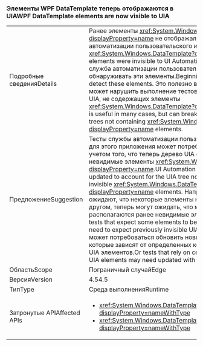 ### <a name="wpf-datatemplate-elements-are-now-visible-to-uia"></a><span data-ttu-id="9c331-101">Элементы WPF DataTemplate теперь отображаются в UIA</span><span class="sxs-lookup"><span data-stu-id="9c331-101">WPF DataTemplate elements are now visible to UIA</span></span>

|   |   |
|---|---|
|<span data-ttu-id="9c331-102">Подробные сведения</span><span class="sxs-lookup"><span data-stu-id="9c331-102">Details</span></span>|<span data-ttu-id="9c331-103">Ранее элементы <xref:System.Windows.DataTemplate?displayProperty=name> не отображались в службе автоматизации пользовательского интерфейса.</span><span class="sxs-lookup"><span data-stu-id="9c331-103">Previously, <xref:System.Windows.DataTemplate?displayProperty=name> elements were invisible to UI Automation.</span></span> <span data-ttu-id="9c331-104">Начиная с версии 4.5, служба автоматизации пользовательского интерфейса будет обнаруживать эти элементы.</span><span class="sxs-lookup"><span data-stu-id="9c331-104">Beginning in 4.5, UI Automation will detect these elements.</span></span> <span data-ttu-id="9c331-105">Это полезно во многих случаях, но может нарушить выполнение тестов, зависящих от деревьев UIA, не содержащих элементы <xref:System.Windows.DataTemplate?displayProperty=name>.</span><span class="sxs-lookup"><span data-stu-id="9c331-105">This is useful in many cases, but can break tests that depend on UIA trees not containing <xref:System.Windows.DataTemplate?displayProperty=name> elements.</span></span>|
|<span data-ttu-id="9c331-106">Предложение</span><span class="sxs-lookup"><span data-stu-id="9c331-106">Suggestion</span></span>|<span data-ttu-id="9c331-107">Тесты службы автоматизации пользовательского интерфейса для этого приложения может потребоваться обновить с учетом того, что теперь дерево UIA содержит ранее невидимые элементы <xref:System.Windows.DataTemplate?displayProperty=name>.</span><span class="sxs-lookup"><span data-stu-id="9c331-107">UI Automation tests for this app may need updated to account for the UIA tree now including previously invisible <xref:System.Windows.DataTemplate?displayProperty=name> elements.</span></span> <span data-ttu-id="9c331-108">Например, тесты, которые ожидают, что некоторые элементы находятся рядом друг с другом, теперь могут ожидать, что между ними располагаются ранее невидимые элементы UIA.</span><span class="sxs-lookup"><span data-stu-id="9c331-108">For example, tests that expect some elements to be next to each other may now need to expect previously invisible UIA elements in between.</span></span> <span data-ttu-id="9c331-109">Или может потребоваться обновить новыми значениями тесты, которые зависят от определенных количеств или индексов для UIA элементов.</span><span class="sxs-lookup"><span data-stu-id="9c331-109">Or tests that rely on certain counts or indexes for UIA elements may need updated with new values.</span></span>|
|<span data-ttu-id="9c331-110">Область</span><span class="sxs-lookup"><span data-stu-id="9c331-110">Scope</span></span>|<span data-ttu-id="9c331-111">Пограничный случай</span><span class="sxs-lookup"><span data-stu-id="9c331-111">Edge</span></span>|
|<span data-ttu-id="9c331-112">Версия</span><span class="sxs-lookup"><span data-stu-id="9c331-112">Version</span></span>|<span data-ttu-id="9c331-113">4.5</span><span class="sxs-lookup"><span data-stu-id="9c331-113">4.5</span></span>|
|<span data-ttu-id="9c331-114">Тип</span><span class="sxs-lookup"><span data-stu-id="9c331-114">Type</span></span>|<span data-ttu-id="9c331-115">Среда выполнения</span><span class="sxs-lookup"><span data-stu-id="9c331-115">Runtime</span></span>|
|<span data-ttu-id="9c331-116">Затронутые API</span><span class="sxs-lookup"><span data-stu-id="9c331-116">Affected APIs</span></span>|<ul><li><xref:System.Windows.DataTemplate.%23ctor?displayProperty=nameWithType></li><li><xref:System.Windows.DataTemplate.%23ctor(System.Object)?displayProperty=nameWithType></li></ul>|

